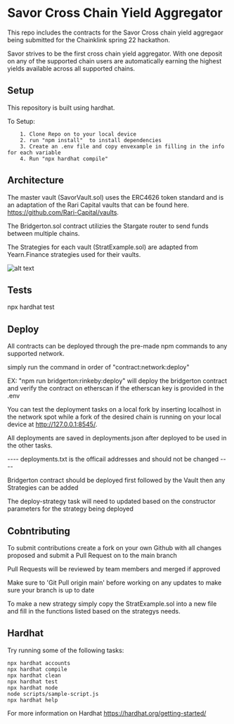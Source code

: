# Savor Cross Chain Yield Aggregator

This repo includes the contracts for the Savor Cross chain yield aggregaor being submitted for the Chainklink spring 22 hackathon.

Savor strives to be the first cross chain yield aggregator. With one deposit on any of the supported chain users are automatically earning the highest yields available across all supported chains.

## Setup

This repository is built using hardhat.

To Setup:
```
    1. Clone Repo on to your local device
    2. run "npm install"  to install dependencies
    3. Create an .env file and copy envexample in filling in the info for each variable
    4. Run "npx hardhat compile"
```
## Architecture

The master vault (SavorVault.sol) uses the ERC4626 token standard and is an adaptation of the Rari Capital vaults that can be found here. https://github.com/Rari-Capital/vaults.

The Bridgerton.sol contract utilizies the Stargate router to send funds between multiple chains.

The Strategies for each vault (StratExample.sol) are adapted from Yearn.Finance strategies used for their vaults.

![alt text](/misc/vaultArch.png)

## Tests

npx hardhat test
## Deploy

All contracts can be deployed through the pre-made npm commands to any supported network.

simply run the command in order of "contract:network:deploy"

EX: "npm run bridgerton:rinkeby:deploy" will deploy the bridgerton contract and verify the contract on etherscan if the etherscan key is provided in the .env

You can test the deployment tasks on a local fork by inserting localhost in the network spot while a fork of the desired chain is running on your local device at http://127.0.0.1:8545/.

All deployments are saved in deployments.json after deployed to be used in the other tasks.

---- deployments.txt is the officail addresses and should not be changed ----

Bridgerton contract should be deployed first followed by the Vault then any Strategies can be added

The deploy-strategy task will need to updated based on the constructor parameters for the strategy being deployed

## Cobntributing

To submit contributions create a fork on your own Github with all changes proposed and submit a Pull Request on to the main branch

Pull Requests will be reviewed by team members and merged if approved

Make sure to 'Git Pull origin main' before working on any updates to make sure your branch is up to date

To make a new strategy simply copy the StratExample.sol into a new file and fill in the functions listed based on the strategys needs.

## Hardhat
Try running some of the following tasks:

```shell
npx hardhat accounts
npx hardhat compile
npx hardhat clean
npx hardhat test
npx hardhat node
node scripts/sample-script.js
npx hardhat help
```

For more information on Hardhat https://hardhat.org/getting-started/